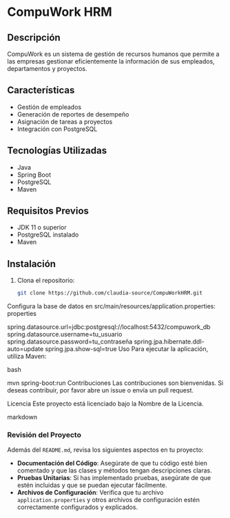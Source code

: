 # CompuWork HRM

## Descripción
CompuWork es un sistema de gestión de recursos humanos que permite a las empresas gestionar eficientemente la información de sus empleados, departamentos y proyectos. 

## Características
- Gestión de empleados
- Generación de reportes de desempeño
- Asignación de tareas a proyectos
- Integración con PostgreSQL

## Tecnologías Utilizadas
- Java
- Spring Boot
- PostgreSQL
- Maven

## Requisitos Previos
- JDK 11 o superior
- PostgreSQL instalado
- Maven

## Instalación
1. Clona el repositorio:
   ```bash
   git clone https://github.com/claudia-source/CompuWorkHRM.git
Configura la base de datos en src/main/resources/application.properties:
properties

spring.datasource.url=jdbc:postgresql://localhost:5432/compuwork_db
spring.datasource.username=tu_usuario
spring.datasource.password=tu_contraseña
spring.jpa.hibernate.ddl-auto=update
spring.jpa.show-sql=true
Uso
Para ejecutar la aplicación, utiliza Maven:

bash

mvn spring-boot:run
Contribuciones
Las contribuciones son bienvenidas. Si deseas contribuir, por favor abre un issue o envía un pull request.

Licencia
Este proyecto está licenciado bajo la Nombre de la Licencia.

markdown

### Revisión del Proyecto

Además del `README.md`, revisa los siguientes aspectos en tu proyecto:

- **Documentación del Código**: Asegúrate de que tu código esté bien comentado y que las clases y métodos tengan descripciones claras.
- **Pruebas Unitarias**: Si has implementado pruebas, asegúrate de que estén incluidas y que se puedan ejecutar fácilmente.
- **Archivos de Configuración**: Verifica que tu archivo `application.properties` y otros archivos de configuración estén correctamente configurados y explicados.







